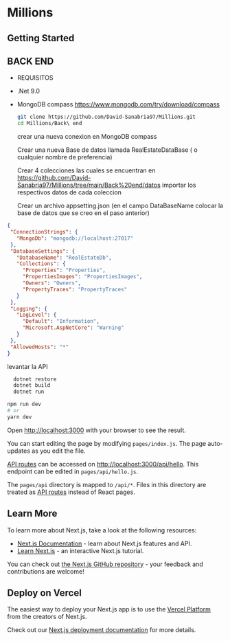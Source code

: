 # Millions


## Getting Started

## BACK END

- REQUISITOS

- .Net 9.0
- MongoDB compass   https://www.mongodb.com/try/download/compass

  ```bash
  git clone https://github.com/David-Sanabria97/Millions.git
  cd Millions/Back\ end
  
  ```

  crear una nueva conexion en MongoDB compass

  Crear una nueva Base de datos llamada RealEstateDataBase ( o cualquier nombre de preferencia)

  Crear 4 colecciones las cuales se encuentran en https://github.com/David-Sanabria97/Millions/tree/main/Back%20end/datos  importar los respectivos datos de cada coleccion

  Crear un archivo appsetting.json (en el campo DataBaseName colocar la base de datos que se creo en el paso anterior)

 ```json
{
  "ConnectionStrings": {
    "MongoDb": "mongodb://localhost:27017"
  },
  "DatabaseSettings": {
    "DatabaseName": "RealEstateDb",
    "Collections": {
      "Properties": "Properties",
      "PropertiesImages": "PropertiesImages",
      "Owners": "Owners",
      "PropertyTraces": "PropertyTraces"
    }
  },
  "Logging": {
    "LogLevel": {
      "Default": "Information",
      "Microsoft.AspNetCore": "Warning"
    }
  },
  "AllowedHosts": "*"
}
```

  levantar la API

```bash
  dotnet restore
  dotnet build
  dotnet run
```


```bash
npm run dev
# or
yarn dev
```

Open [http://localhost:3000](http://localhost:3000) with your browser to see the result.

You can start editing the page by modifying `pages/index.js`. The page auto-updates as you edit the file.

[API routes](https://nextjs.org/docs/api-routes/introduction) can be accessed on [http://localhost:3000/api/hello](http://localhost:3000/api/hello). This endpoint can be edited in `pages/api/hello.js`.

The `pages/api` directory is mapped to `/api/*`. Files in this directory are treated as [API routes](https://nextjs.org/docs/api-routes/introduction) instead of React pages.

## Learn More

To learn more about Next.js, take a look at the following resources:

- [Next.js Documentation](https://nextjs.org/docs) - learn about Next.js features and API.
- [Learn Next.js](https://nextjs.org/learn) - an interactive Next.js tutorial.

You can check out [the Next.js GitHub repository](https://github.com/vercel/next.js/) - your feedback and contributions are welcome!

## Deploy on Vercel

The easiest way to deploy your Next.js app is to use the [Vercel Platform](https://vercel.com/new?utm_medium=default-template&filter=next.js&utm_source=create-next-app&utm_campaign=create-next-app-readme) from the creators of Next.js.

Check out our [Next.js deployment documentation](https://nextjs.org/docs/deployment) for more details.
